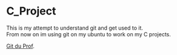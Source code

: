 # C_Project

This is my attempt to understand git and get used to it.  
From now on im using git on my ubuntu to work on my C projects.  
  
[Git du Prof](https://gitea.apf-bi.ovh/bastien).  